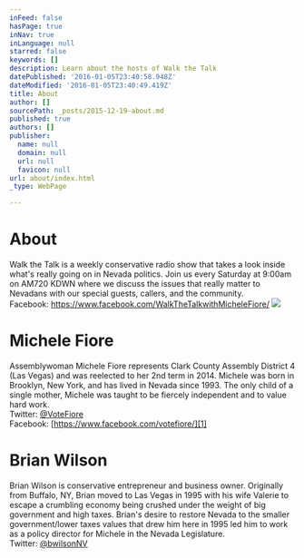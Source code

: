 ```yaml
---
inFeed: false
hasPage: true
inNav: true
inLanguage: null
starred: false
keywords: []
description: Learn about the hosts of Walk the Talk
datePublished: '2016-01-05T23:40:58.948Z'
dateModified: '2016-01-05T23:40:49.419Z'
title: About
author: []
sourcePath: _posts/2015-12-19-about.md
published: true
authors: []
publisher:
  name: null
  domain: null
  url: null
  favicon: null
url: about/index.html
_type: WebPage

---
```

# About

Walk the Talk is a weekly conservative radio show that takes a look inside what's really going on in Nevada politics.  Join us every Saturday at 9:00am on AM720 KDWN where we discuss the issues that really matter to Nevadans with our special guests, callers, and the community.   
Facebook: https://www.facebook.com/WalkTheTalkwithMicheleFiore/
![](https://the-grid-user-content.s3-us-west-2.amazonaws.com/5c489678-16e3-4cdf-b466-bbbb8ee77832.jpg)

# Michele Fiore

Assemblywoman Michele Fiore represents Clark County Assembly District 4 (Las Vegas) and was reelected to her 2nd term in 2014\. Michele was born in Brooklyn, New York, and has lived in Nevada since 1993\. The only child of a single mother, Michele was taught to be fiercely independent and to value hard work.  
Twitter: [@VoteFiore][0]  
Facebook: [https://www.facebook.com/votefiore/][1]

# Brian Wilson

Brian Wilson is conservative entrepreneur and business owner. Originally from Buffalo, NY, Brian moved to Las Vegas in 1995 with his wife Valerie to escape a crumbling economy being crushed under the weight of big government and high taxes. Brian's desire to restore Nevada to the smaller government/lower taxes values that drew him here in 1995 led him to work as a policy director for Michele in the Nevada Legislature.   
Twitter: [@bwilsonNV][2]

[0]: https://twitter.com/VoteFiore
[1]: https://www.facebook.com/votefiore/
[2]: https://twitter.com/bwilsonNV